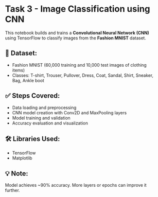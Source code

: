 # Task 3 - Image Classification using CNN

This notebook builds and trains a **Convolutional Neural Network (CNN)** using TensorFlow to classify images from the **Fashion MNIST** dataset.

## 📌 Dataset:
- Fashion MNIST (60,000 training and 10,000 test images of clothing items)
- Classes: T-shirt, Trouser, Pullover, Dress, Coat, Sandal, Shirt, Sneaker, Bag, Ankle boot

## ✅ Steps Covered:
- Data loading and preprocessing
- CNN model creation with Conv2D and MaxPooling layers
- Model training and validation
- Accuracy evaluation and visualization

## 🛠️ Libraries Used:
- TensorFlow
- Matplotlib

## 💡 Note:
Model achieves ~90% accuracy. More layers or epochs can improve it further.
